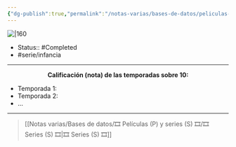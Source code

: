 ```yaml
---
{"dg-publish":true,"permalink":"/notas-varias/bases-de-datos/peliculas-p-y-series-s/s-lazy-town/"}
---
```



![|160](https://m.media-amazon.com/images/M/MV5BODBlODc1ZTQtYWMyNS00OWQ0LWE4ZDctYWY3M2ZiMjEyNzBjXkEyXkFqcGdeQXVyMTA0MTM5NjI2._V1_SX300.jpg)

- Status::  #Completed 
- #serie/infancia 

---

**<center>Calificación (nota) de las temporadas sobre 10:</center>**

- Temporada 1: 
- Temporada 2: 
- ...

---

> [[Notas varias/Bases de datos/🎞️ Películas (P) y series (S) 🎞️/🎞️ Series (S) 🎞️\|🎞️ Series (S) 🎞️]]
